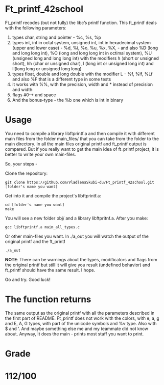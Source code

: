 # Ft_printf_42school
Ft_printf recodes (but not fully) the libc’s printf function.
This ft_printf deals with the following parameters:
1) types char, string and pointer - %c, %s, %p
2) types int, int in octal system, unsigned int, int in hexadecimal system (upper and lower case) - %d, %i, %o, %u, %x, %X, - and also %D (long and long long int), %O (long and long long int in octimal system), %U (unsigned long and long long int) with the modifiers h (short or unsigned short), hh (char or unsigned char), l (long int or unsigned long int) and ll(long long or unsigned long long)
3) types float, double and long double with the modifier L - %f, %lf, %Lf and also %F that is a different type in some tests
4) it works with %%, with the precision, width and * instead of precision and width
5) flags #0-+ and space
6) And the bonus-type - the %b one which is int in binary

# Usage
You need to compile a library libftprintf.a and then compile it with different main files from the folder main_files/ that you can take from the folder to the main directory. In all the main files original printf and ft_printf output is compared. But if you really want to get the main idea of ft_printf project, it is better to write your own main-files.

So, your steps - 

Clone the repository:

	git clone https://github.com/VladlenaSkubi-du/Ft_printf_42school.git [folder's name you want]

Get into it and compile the project's libftprintf.a:

	cd [folder's name you want]
	make

You will see a new folder obj/ and a library libftpritnf.a. After you make:

	gcc libftprintf.a main_all_types.c

Or other main-files you want. In ./a_out you will watch the output of the original printf and the ft_printf

	./a_out

**NOTE**: There can be warnings about the types, modificators and flags from the original printf but still it will give you result (undefined behavior) and ft_printf should have the same result. I hope.

Go and try. Good luck!

# The function returns
The same output as the original printf with all the parameters described in the first part of README. Ft_printf does not work with the colors, with e, a, g and E, A, G types, with part of the unicode symbols and %v type. Also with $ and '. And maybe something else me and my teammate did not know about. Anyway, It does the main - prints most staff you want to print.

# Grade
# 112/100
